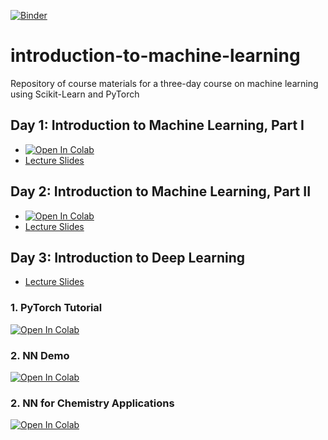 [![Binder](https://mybinder.org/badge_logo.svg)](https://mybinder.org/v2/gh/KAUST-CTL/introduction-to-machine-learning/intro-to-ml-for-chemistry-20220524)

# introduction-to-machine-learning
Repository of course materials for a three-day course on machine learning using Scikit-Learn and PyTorch

## Day 1: Introduction to Machine Learning, Part I

* <a href="https://colab.research.google.com/github/KAUST-CTL/introduction-to-machine-learning/blob/intro-to-ml-for-chemistry-20220524/notebooks/introduction-to-ml-part-1.ipynb" target="_parent"><img src="https://colab.research.google.com/assets/colab-badge.svg" alt="Open In Colab"/></a>
* [Lecture Slides](https://kaust-my.sharepoint.com/:p:/g/personal/pughdr_kaust_edu_sa/ESpKKIFbCsVIt06sWnhs7RcBniV7RQAUs2jhOwEAenOm4w?e=edazMI)

## Day 2: Introduction to Machine Learning, Part II

* <a href="https://colab.research.google.com/github/KAUST-CTL/introduction-to-machine-learning/blob/intro-to-ml-for-chemistry-20220524/notebooks/introduction-to-ml-part-2.ipynb" target="_parent"><img src="https://colab.research.google.com/assets/colab-badge.svg" alt="Open In Colab"/></a>
* [Lecture Slides](https://kaust-my.sharepoint.com/:p:/g/personal/pughdr_kaust_edu_sa/EYVl3sggch1HqEKHZO8O9t4BpXwFB3NCMCM0tLue6H0T8Q?e=un3g2X)


## Day 3: Introduction to Deep Learning

* [Lecture Slides](https://www.dropbox.com/sh/o9u518j57rnv9t6/AAD_EmkLTP1Iq85-KggHH8hoa?dl=0)

### 1. PyTorch Tutorial
<a href="https://colab.research.google.com/drive/1IAqvslVt9rdnfL7tasNsnYvWmvtziBzB?usp=sharing" target="_parent"><img src="https://colab.research.google.com/assets/colab-badge.svg" alt="Open In Colab"/></a>

### 2. NN Demo 
<a href="https://colab.research.google.com/drive/1pTiXjmEyMFtHeyuqi0u594Rq2Ta6vXJP?usp=sharing" target="_parent"><img src="https://colab.research.google.com/assets/colab-badge.svg" alt="Open In Colab"/></a>

### 2. NN for Chemistry Applications
<a href="https://colab.research.google.com/drive/1PpTlKspED3kxv1a5U4py7fLHeio2y6D9?usp=sharing" target="_parent"><img src="https://colab.research.google.com/assets/colab-badge.svg" alt="Open In Colab"/></a>



